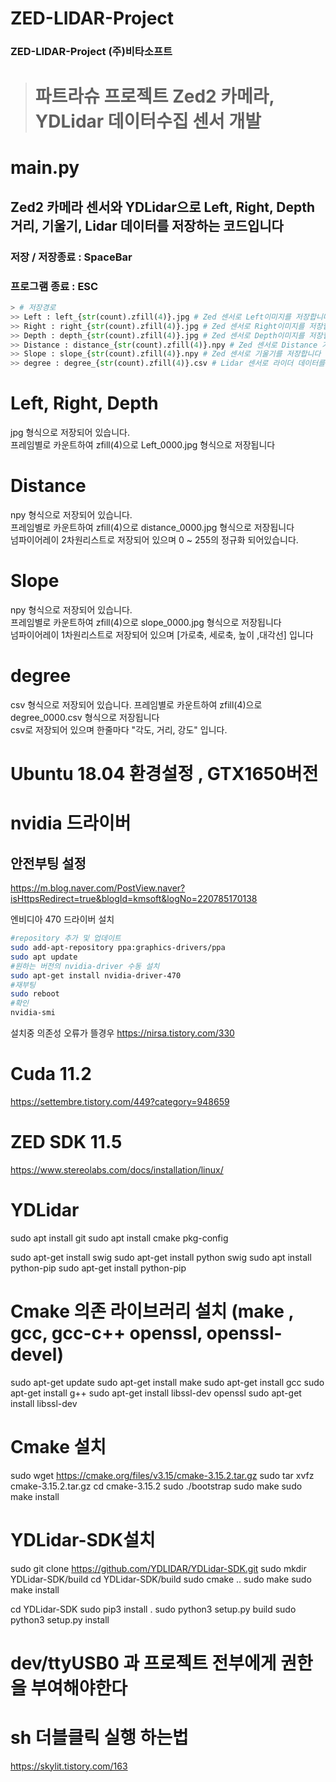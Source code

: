 # ZED-LIDAR-Project
### ZED-LIDAR-Project (주)비타소프트

> # 파트라슈 프로젝트 Zed2 카메라, YDLidar 데이터수집 센서 개발

# main.py   
## Zed2 카메라 센서와 YDLidar으로 Left, Right, Depth  거리, 기울기, Lidar 데이터를 저장하는 코드입니다   
### 저장 / 저장종료 : SpaceBar
### 프로그램 종료 : ESC   
```python
> # 저장경로
>> Left : left_{str(count).zfill(4)}.jpg # Zed 센서로 Left이미지를 저장합니다
>> Right : right_{str(count).zfill(4)}.jpg # Zed 센서로 Right이미지를 저장합니다
>> Depth : depth_{str(count).zfill(4)}.jpg # Zed 센서로 Depth이미지를 저장힙니다
>> Distance : distance_{str(count).zfill(4)}.npy # Zed 센서로 Distance 거리 데이터를 저장합니다 (정규화 되어있는 데이터)
>> Slope : slope_{str(count).zfill(4)}.npy # Zed 센서로 기울기를 저장합니다
>> degree : degree_{str(count).zfill(4)}.csv # Lidar 센서로 라이더 데이터를 저장합니다 (360도 전부 저장)
```
# Left, Right, Depth   
jpg 형식으로 저장되어 있습니다.      
프레임별로 카운트하여 zfill(4)으로 Left_0000.jpg 형식으로 저장됩니다

# Distance   
npy 형식으로 저장되어 있습니다.  
프레임별로 카운트하여 zfill(4)으로 distance_0000.jpg 형식으로 저장됩니다   
넘파이어레이 2차원리스트로 저장되어 있으며 0 ~ 255의 정규화 되어있습니다.

# Slope   
npy 형식으로 저장되어 있습니다.  
프레임별로 카운트하여 zfill(4)으로 slope_0000.jpg 형식으로 저장됩니다   
넘파이어레이 1차원리스트로 저장되어 있으며 [가로축, 세로축, 높이 ,대각선] 입니다

# degree   
csv 형식으로 저장되어 있습니다. 
프레임별로 카운트하여 zfill(4)으로 degree_0000.csv 형식으로 저장됩니다   
csv로 저장되어 있으며 한줄마다 "각도, 거리, 강도" 입니다.



# Ubuntu 18.04 환경설정 , GTX1650버전   


# nvidia 드라이버

## 안전부팅 설정 
https://m.blog.naver.com/PostView.naver?isHttpsRedirect=true&blogId=kmsoft&logNo=220785170138

엔비디아 470 드라이버 설치
```bash
#repository 추가 및 업데이트
sudo add-apt-repository ppa:graphics-drivers/ppa
sudo apt update
#원하는 버전의 nvidia-driver 수동 설치
sudo apt-get install nvidia-driver-470
#재부팅
sudo reboot
#확인
nvidia-smi
```
설치중 의존성 오류가 뜰경우
https://nirsa.tistory.com/330

# Cuda 11.2
https://settembre.tistory.com/449?category=948659

# ZED SDK 11.5
https://www.stereolabs.com/docs/installation/linux/


# YDLidar
sudo apt install git
sudo apt install cmake pkg-config

sudo apt-get install swig
sudo apt-get install python swig
sudo apt install python-pip
sudo apt-get install python-pip

# Cmake 의존 라이브러리 설치 (make , gcc, gcc-c++ openssl, openssl-devel)
sudo apt-get update
sudo apt-get install make
sudo apt-get install gcc 
sudo apt-get install g++
sudo apt-get install libssl-dev openssl
sudo apt-get install libssl-dev


# Cmake 설치
sudo wget https://cmake.org/files/v3.15/cmake-3.15.2.tar.gz
sudo tar xvfz cmake-3.15.2.tar.gz
cd cmake-3.15.2
sudo ./bootstrap
sudo make
sudo make install

# YDLidar-SDK설치
sudo git clone https://github.com/YDLIDAR/YDLidar-SDK.git
sudo mkdir YDLidar-SDK/build
cd YDLidar-SDK/build
sudo cmake ..
sudo make
sudo make install

cd YDLidar-SDK
sudo pip3 install .
sudo python3 setup.py build
sudo python3 setup.py install

# dev/ttyUSB0 과 프로젝트 전부에게 권한을 부여해야한다

# sh 더블클릭 실행 하는법
https://skylit.tistory.com/163
